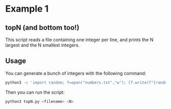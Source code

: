 # Example 1

## topN (and bottom too!)

This script reads a file containing one integer per line, and prints the N
largest and the N smallest integers.

## Usage

You can generate a bunch of integers with the following command:

```bash
python3 -c 'import random; f=open("numbers.txt","w"); [f.write(f"{random.randint(0,4294967295)}\n") for _ in range(250000000)]'
```

Then you can run the script:

```bash
python3 topN.py <filename> <N>
```
